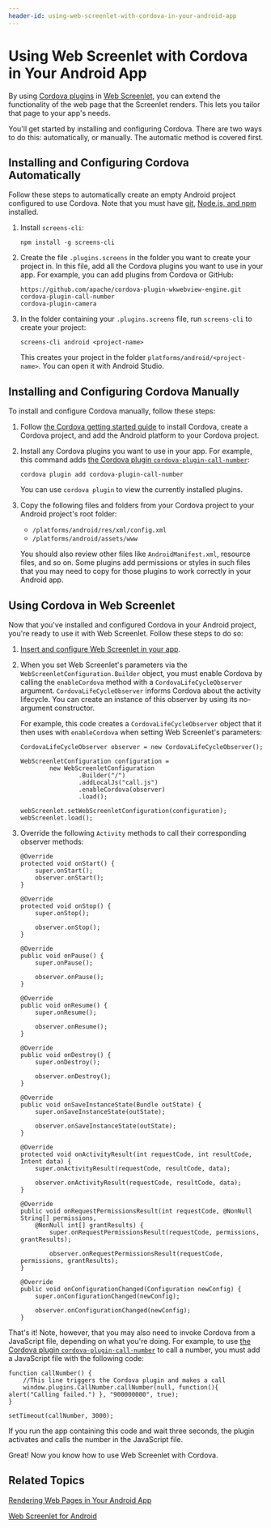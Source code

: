 ```yaml
---
header-id: using-web-screenlet-with-cordova-in-your-android-app
---
```


# Using Web Screenlet with Cordova in Your Android App

By using 
[Cordova plugins](https://cordova.apache.org/plugins/) in 
[Web Screenlet](/docs/6-2/tutorials/-/knowledge_base/t/rendering-web-pages-in-your-android-app), 
you can extend the functionality of the web page that the Screenlet renders. 
This lets you tailor that page to your app's needs. 

You'll get started by installing and configuring Cordova. There are two ways to 
do this: automatically, or manually. The automatic method is covered first. 

## Installing and Configuring Cordova Automatically

Follow these steps to automatically create an empty Android project configured 
to use Cordova. Note that you must have 
[git](https://git-scm.com/), 
[Node.js, and npm](https://nodejs.org/en/) 
installed. 

1.  Install `screens-cli`: 

        npm install -g screens-cli

2.  Create the file `.plugins.screens` in the folder you want to create your 
    project in. In this file, add all the Cordova plugins you want to use in 
    your app. For example, you can add plugins from Cordova or GitHub: 

        https://github.com/apache/cordova-plugin-wkwebview-engine.git
        cordova-plugin-call-number
        cordova-plugin-camera

3.  In the folder containing your `.plugins.screens` file, run `screens-cli` to 
    create your project: 

        screens-cli android <project-name>

    This creates your project in the folder `platforms/android/<project-name>`. 
    You can open it with Android Studio. 

## Installing and Configuring Cordova Manually

To install and configure Cordova manually, follow these steps: 

1.  Follow 
    [the Cordova getting started guide](https://cordova.apache.org/#getstarted) 
    to install Cordova, create a Cordova project, and add the Android platform 
    to your Cordova project. 

2.  Install any Cordova plugins you want to use in your app. For example, this 
    command adds 
    [the Cordova plugin `cordova-plugin-call-number`](https://www.npmjs.com/package/cordova-plugin-call-number): 

        cordova plugin add cordova-plugin-call-number

    You can use `cordova plugin` to view the currently installed plugins. 

3.  Copy the following files and folders from your Cordova project to your 
    Android project's root folder: 

    - `/platforms/android/res/xml/config.xml`
    - `/platforms/android/assets/www`

    You should also review other files like `AndroidManifest.xml`, resource 
    files, and so on. Some plugins add permissions or styles in such files that 
    you may need to copy for those plugins to work correctly in your Android 
    app. 

## Using Cordova in Web Screenlet

Now that you've installed and configured Cordova in your Android project, you're 
ready to use it with Web Screenlet. Follow these steps to do so: 

1.  [Insert and configure Web Screenlet in your app](/docs/6-2/tutorials/-/knowledge_base/t/rendering-web-pages-in-your-android-app). 

2.  When you set Web Screenlet's parameters via the 
    `WebScreenletConfiguration.Builder` object, you must enable Cordova by 
    calling the `enableCordova` method with a `CordovaLifeCycleObserver` 
    argument. `CordovaLifeCycleObserver` informs Cordova about the activity 
    lifecycle. You can create an instance of this observer by using its 
    no-argument constructor. 

    For example, this code creates a `CordovaLifeCycleObserver` object that it 
    then uses with `enableCordova` when setting Web Screenlet's parameters: 

        CordovaLifeCycleObserver observer = new CordovaLifeCycleObserver();

        WebScreenletConfiguration configuration =
                new WebScreenletConfiguration
                        .Builder("/")
                        .addLocalJs("call.js")
                        .enableCordova(observer)
                        .load();

        webScreenlet.setWebScreenletConfiguration(configuration);
        webScreenlet.load();

3.  Override the following `Activity` methods to call their corresponding 
    observer methods: 

        @Override
        protected void onStart() {
            super.onStart();
            observer.onStart();
        }

        @Override
        protected void onStop() {
            super.onStop();

            observer.onStop();
        }

        @Override
        public void onPause() {
            super.onPause();

            observer.onPause();
        }

        @Override
        public void onResume() {
            super.onResume();

            observer.onResume();
        }

        @Override
        public void onDestroy() {
            super.onDestroy();

            observer.onDestroy();
        }

        @Override
        public void onSaveInstanceState(Bundle outState) {
            super.onSaveInstanceState(outState);

            observer.onSaveInstanceState(outState);
        }

        @Override
        protected void onActivityResult(int requestCode, int resultCode, Intent data) {
            super.onActivityResult(requestCode, resultCode, data);

            observer.onActivityResult(requestCode, resultCode, data);
        }

        @Override
        public void onRequestPermissionsResult(int requestCode, @NonNull String[] permissions, 
            @NonNull int[] grantResults) {
                super.onRequestPermissionsResult(requestCode, permissions, grantResults);

                observer.onRequestPermissionsResult(requestCode, permissions, grantResults);
        }

        @Override
        public void onConfigurationChanged(Configuration newConfig) {
            super.onConfigurationChanged(newConfig);

            observer.onConfigurationChanged(newConfig);
        }

That's it! Note, however, that you may also need to invoke Cordova from a 
JavaScript file, depending on what you're doing. For example, to use 
[the Cordova plugin `cordova-plugin-call-number`](https://www.npmjs.com/package/cordova-plugin-call-number) 
to call a number, you must add a JavaScript file with the following code: 

    function callNumber() {
        //This line triggers the Cordova plugin and makes a call
        window.plugins.CallNumber.callNumber(null, function(){ alert("Calling failed.") }, "900000000", true);
    }

    setTimeout(callNumber, 3000);

If you run the app containing this code and wait three seconds, the plugin 
activates and calls the number in the JavaScript file. 

Great! Now you know how to use Web Screenlet with Cordova. 

## Related Topics

[Rendering Web Pages in Your Android App](/docs/6-2/tutorials/-/knowledge_base/t/rendering-web-pages-in-your-android-app)

[Web Screenlet for Android](/docs/6-2/reference/-/knowledge_base/r/web-screenlet-for-android)
